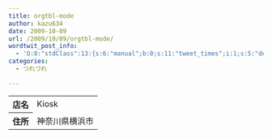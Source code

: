 ```yaml
---
title: orgtbl-mode
author: kazu634
date: 2009-10-09
url: /2009/10/09/orgtbl-mode/
wordtwit_post_info:
  - 'O:8:"stdClass":13:{s:6:"manual";b:0;s:11:"tweet_times";i:1;s:5:"delay";i:0;s:7:"enabled";i:1;s:10:"separation";s:2:"60";s:7:"version";s:3:"3.7";s:14:"tweet_template";b:0;s:6:"status";i:2;s:6:"result";a:0:{}s:13:"tweet_counter";i:2;s:13:"tweet_log_ids";a:1:{i:0;i:4819;}s:9:"hash_tags";a:0:{}s:8:"accounts";a:1:{i:0;s:7:"kazu634";}}'
categories:
  - つれづれ

---
```

<div class="section">
<table>
<tr>
<th>
        店名
</th>
      
<td>
        Kiosk
</td>
</tr>
    
<tr>
<th>
        住所
</th>
      
<td>
        神奈川県横浜市
</td>
</tr>
</table>
</div>